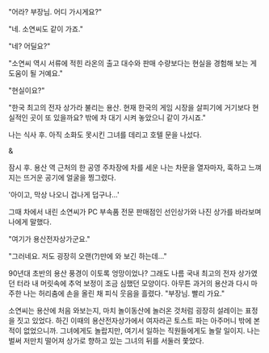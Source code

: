 "어라? 부장님. 어디 가시게요?" 

"네. 소연씨도 같이 가죠." 

"네? 어딜요?" 

"소연씨 역시 서류에 적힌 라온의 출고 대수와 판매 수량보다는 현실을 경험해 보는 게 도움이 될 거예요." 

"현실이요?" 

"한국 최고의 전자 상가라 불리는 용산. 현재 한국의 게임 시장을 살피기에 거기보다 현실적인 곳이 또 있을까요? 밖에 차 대기 시켜 놓았으니 같이 가시죠." 

나는 식사 후. 아직 소화도 못시킨 그녀를 데리고 호텔 문을 나섰다. 

& 

잠시 후. 용산 역 근처의 한 공영 주차장에 차를 세운 나는 차문을 열자마자, 훅하고 느껴지는 뜨거운 공기에 얼굴을 찡그렸다. 

'아이고, 막상 나오니 겁나게 덥구나...' 

그때 차에서 내린 소연씨가 PC 부속품 전문 판매점인 선인상가와 나진 상가를 바라보며 나에게 말했다. 

"여기가 용산전자상가군요." 

"그러네요. 저도 굉장히 오랜(?)만에 와 보긴 하는데..." 

90년대 초반의 용산 풍경이 이토록 엉망이었나? 그래도 나름 국내 최고의 전자 상가였던 터라 내 머릿속에 추억 보정이 조금 심했던 모양이다. 
아무튼 과거의 용산과 다시 마주한 나는 허리춤에 손을 올린 채 피식 웃음을 흘렸다. 
"부장님. 빨리 가요." 

소연씨는 용산에 처음 와보는지, 마치 놀이동산에 놀러온 것처럼 굉장히 설레이는 표정을 짓고 있었다. 
하긴 이때의 용산전자상가에서 여자라곤 토스트 파는 아주머니 밖에 본적이 없었으니까. 
그녀에게도 놀랍지만, 여기서 일하는 직원들에게도 놀랄 일이지. 
나는 벌써 저만치 떨어져 상가로 향하고 있는 그녀의 뒤를 서둘러 쫓았다. 